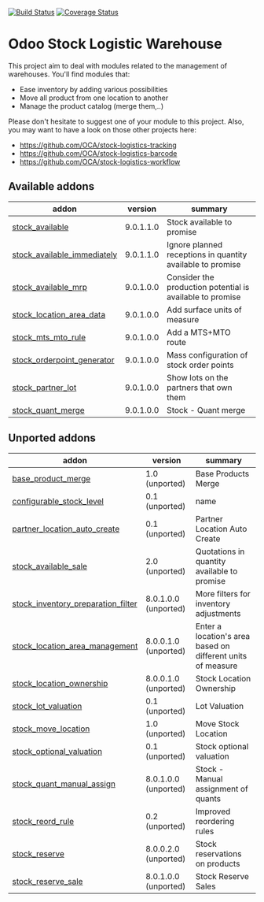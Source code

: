 [![Build Status](https://travis-ci.org/OCA/stock-logistics-warehouse.svg?branch=9.0)](https://travis-ci.org/OCA/stock-logistics-warehouse)
[![Coverage Status](https://img.shields.io/coveralls/OCA/stock-logistics-warehouse/badge.png?branch=9.0)](https://coveralls.io/r/OCA/stock-logistics-warehouse?branch=9.0)

Odoo Stock Logistic Warehouse
=============================


This project aim to deal with modules related to the management of warehouses. You'll find modules that:

 - Ease inventory by adding various possibilities
 - Move all product from one location to another
 - Manage the product catalog (merge them,..)

Please don't hesitate to suggest one of your module to this project. Also, you may want to have a look on those other projects here:

 - https://github.com/OCA/stock-logistics-tracking
 - https://github.com/OCA/stock-logistics-barcode
 - https://github.com/OCA/stock-logistics-workflow

[//]: # (addons)
Available addons
----------------
addon | version | summary
--- | --- | ---
[stock_available](stock_available/) | 9.0.1.1.0 | Stock available to promise
[stock_available_immediately](stock_available_immediately/) | 9.0.1.1.0 | Ignore planned receptions in quantity available to promise
[stock_available_mrp](stock_available_mrp/) | 9.0.1.0.0 | Consider the production potential is available to promise
[stock_location_area_data](stock_location_area_data/) | 9.0.1.0.0 | Add surface units of measure
[stock_mts_mto_rule](stock_mts_mto_rule/) | 9.0.1.0.0 | Add a MTS+MTO route
[stock_orderpoint_generator](stock_orderpoint_generator/) | 9.0.1.0.0 | Mass configuration of stock order points
[stock_partner_lot](stock_partner_lot/) | 9.0.1.0.0 | Show lots on the partners that own them
[stock_quant_merge](stock_quant_merge/) | 9.0.1.0.0 | Stock - Quant merge

Unported addons
---------------
addon | version | summary
--- | --- | ---
[base_product_merge](base_product_merge/) | 1.0 (unported) | Base Products Merge
[configurable_stock_level](configurable_stock_level/) | 0.1 (unported) | name
[partner_location_auto_create](partner_location_auto_create/) | 0.1 (unported) | Partner Location Auto Create
[stock_available_sale](stock_available_sale/) | 2.0 (unported) | Quotations in quantity available to promise
[stock_inventory_preparation_filter](stock_inventory_preparation_filter/) | 8.0.1.0.0 (unported) | More filters for inventory adjustments
[stock_location_area_management](stock_location_area_management/) | 8.0.0.1.0 (unported) | Enter a location's area based on different units of measure
[stock_location_ownership](stock_location_ownership/) | 8.0.0.1.0 (unported) | Stock Location Ownership
[stock_lot_valuation](stock_lot_valuation/) | 0.1 (unported) | Lot Valuation
[stock_move_location](stock_move_location/) | 1.0 (unported) | Move Stock Location
[stock_optional_valuation](stock_optional_valuation/) | 0.1 (unported) | Stock optional valuation
[stock_quant_manual_assign](stock_quant_manual_assign/) | 8.0.1.0.0 (unported) | Stock - Manual assignment of quants
[stock_reord_rule](stock_reord_rule/) | 0.2 (unported) | Improved reordering rules
[stock_reserve](stock_reserve/) | 8.0.0.2.0 (unported) | Stock reservations on products
[stock_reserve_sale](stock_reserve_sale/) | 8.0.1.0.0 (unported) | Stock Reserve Sales

[//]: # (end addons)
